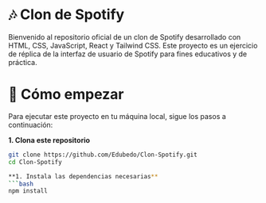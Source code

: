 # 🎶 Clon de Spotify

Bienvenido al repositorio oficial de un clon de Spotify desarrollado con HTML, CSS, JavaScript, React y Tailwind CSS. Este proyecto es un ejercicio de réplica de la interfaz de usuario de Spotify para fines educativos y de práctica.

# 🚀 Cómo empezar

Para ejecutar este proyecto en tu máquina local, sigue los pasos a continuación:

**1. Clona este repositorio**

```bash
git clone https://github.com/Edubedo/Clon-Spotify.git
cd Clon-Spotify

**1. Instala las dependencias necesarias**
```bash
npm install
